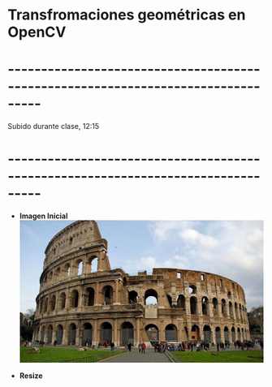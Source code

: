 # Transfromaciones geométricas en OpenCV
# ---------------------------------------------------------------------------------
Subido durante clase, 12:15
# ---------------------------------------------------------------------------------
- **Imagen Inicial**
![](https://raw.githubusercontent.com/FranklinCncr/TopicosEnComputacionGraficaGrupo/master/Pr%C3%A1cticas/Kevin%20Salazar/Pr%C3%A1ctica%203/imagenes/coliseo.jpg)

- **Resize**



